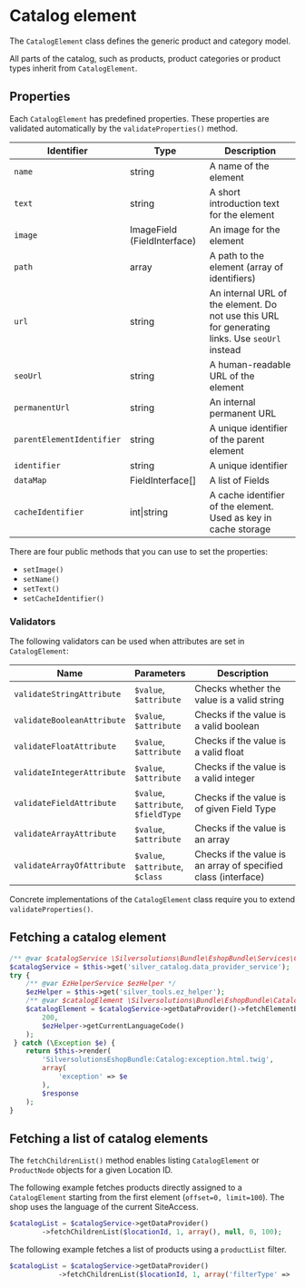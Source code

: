 # Catalog element

The `CatalogElement` class defines the generic product and category model.

All parts of the catalog, such as products, product categories or product types inherit from `CatalogElement`.

## Properties

Each `CatalogElement` has predefined properties. These properties are validated automatically by the `validateProperties()` method.

|Identifier|Type|Description|
|--- |--- |--- |
|`name`|string|A name of the element|
|`text`|string|A short introduction text for the element|
|`image`|ImageField (FieldInterface)|An image for the element|
|`path`|array|A path to the element (array of identifiers)|
|`url`|string|An internal URL of the element. Do not use this URL for generating links. Use `seoUrl` instead|
|`seoUrl`|string|A human-readable URL of the element|
|`permanentUrl`|string|An internal permanent URL|
|`parentElementIdentifier`|string|A unique identifier of the parent element|
|`identifier`|string|A unique identifier|
|`dataMap`|FieldInterface[]|A list of Fields|
|`cacheIdentifier`|int\|string|A cache identifier of the element. Used as key in cache storage|

There are four public methods that you can use to set the properties: 

- `setImage()`
- `setName()`
- `setText()`
- `setCacheIdentifier()`

### Validators

The following validators can be used when attributes are set in `CatalogElement`:

|Name|Parameters|Description|
|--- |--- |--- |
|`validateStringAttribute`|`$value`,</br>`$attribute`|Checks whether the value is a valid string|
|`validateBooleanAttribute`|`$value`,</br>`$attribute`|Checks if the value is a valid boolean|
|`validateFloatAttribute`|`$value`,</br>`$attribute`|Checks if the value is a valid float|
|`validateIntegerAttribute`|`$value`,</br>`$attribute`|Checks if the value is a valid integer|
|`validateFieldAttribute`|`$value`,</br>`$attribute`,</br>`$fieldType`|Checks if the value is of given Field Type|
|`validateArrayAttribute`|`$value`,</br>`$attribute`|Checks if the value is an array|
|`validateArrayOfAttribute`|`$value`,</br>`$attribute`,</br>`$class`|Checks if the value is an array of specified class (interface)|

Concrete implementations of the `CatalogElement` class require you to extend `validateProperties()`.

## Fetching a catalog element

``` php
/** @var $catalogService \Silversolutions\Bundle\EshopBundle\Services\Catalog\CatalogDataProviderService */
$catalogService = $this->get('silver_catalog.data_provider_service');
try {
    /** @var EzHelperService $ezHelper */
    $ezHelper = $this->get('silver_tools.ez_helper');
    /** @var $catalogElement \Silversolutions\Bundle\EshopBundle\Catalog\CatalogElement */
    $catalogElement = $catalogService->getDataProvider()->fetchElementByIdentifier(
        200,
        $ezHelper->getCurrentLanguageCode()
    );
 } catch (\Exception $e) {
    return $this->render(
        'SilversolutionsEshopBundle:Catalog:exception.html.twig',
        array(
            'exception' => $e
        ),
        $response
    );
}
```

## Fetching a list of catalog elements

The `fetchChildrenList()` method enables listing `CatalogElement` or `ProductNode` objects for a given Location ID.

The following example fetches products directly assigned to a `CatalogElement` starting from the first element (`offset=0, limit=100`).
The shop uses the language of the current SiteAccess.

``` php
$catalogList = $catalogService->getDataProvider()
        ->fetchChildrenList($locationId, 1, array(), null, 0, 100);
```

The following example fetches a list of products using a `productList` filter.

``` php
$catalogList = $catalogService->getDataProvider()
            ->fetchChildrenList($locationId, 1, array('filterType' => 'productList'), null, 0, 100);
```
